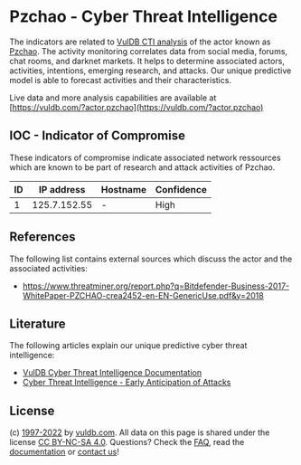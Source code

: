 # Pzchao - Cyber Threat Intelligence

The indicators are related to [VulDB CTI analysis](https://vuldb.com/?kb.cti) of the actor known as [Pzchao](https://vuldb.com/?actor.pzchao). The activity monitoring correlates data from social media, forums, chat rooms, and darknet markets. It helps to determine associated actors, activities, intentions, emerging research, and attacks. Our unique predictive model is able to forecast activities and their characteristics.

Live data and more analysis capabilities are available at [https://vuldb.com/?actor.pzchao](https://vuldb.com/?actor.pzchao)

## IOC - Indicator of Compromise

These indicators of compromise indicate associated network ressources which are known to be part of research and attack activities of Pzchao.

ID | IP address | Hostname | Confidence
-- | ---------- | -------- | ----------
1 | 125.7.152.55 | - | High

## References

The following list contains external sources which discuss the actor and the associated activities:

* https://www.threatminer.org/report.php?q=Bitdefender-Business-2017-WhitePaper-PZCHAO-crea2452-en-EN-GenericUse.pdf&y=2018

## Literature

The following articles explain our unique predictive cyber threat intelligence:

* [VulDB Cyber Threat Intelligence Documentation](https://vuldb.com/?kb.cti)
* [Cyber Threat Intelligence - Early Anticipation of Attacks](https://www.scip.ch/en/?labs.20201022)

## License

(c) [1997-2022](https://vuldb.com/?kb.changelog) by [vuldb.com](https://vuldb.com/?kb.about). All data on this page is shared under the license [CC BY-NC-SA 4.0](https://creativecommons.org/licenses/by-nc-sa/4.0/). Questions? Check the [FAQ](https://vuldb.com/?kb.faq), read the [documentation](https://vuldb.com/?kb) or [contact us](https://vuldb.com/?contact)!
